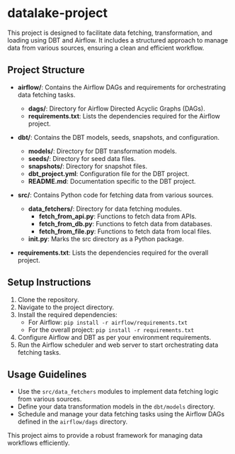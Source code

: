# datalake-project

This project is designed to facilitate data fetching, transformation, and loading using DBT and Airflow. It includes a structured approach to manage data from various sources, ensuring a clean and efficient workflow.

## Project Structure

- **airflow/**: Contains the Airflow DAGs and requirements for orchestrating data fetching tasks.
  - **dags/**: Directory for Airflow Directed Acyclic Graphs (DAGs).
  - **requirements.txt**: Lists the dependencies required for the Airflow project.

- **dbt/**: Contains the DBT models, seeds, snapshots, and configuration.
  - **models/**: Directory for DBT transformation models.
  - **seeds/**: Directory for seed data files.
  - **snapshots/**: Directory for snapshot files.
  - **dbt_project.yml**: Configuration file for the DBT project.
  - **README.md**: Documentation specific to the DBT project.

- **src/**: Contains Python code for fetching data from various sources.
  - **data_fetchers/**: Directory for data fetching modules.
    - **fetch_from_api.py**: Functions to fetch data from APIs.
    - **fetch_from_db.py**: Functions to fetch data from databases.
    - **fetch_from_file.py**: Functions to fetch data from local files.
  - **__init__.py**: Marks the src directory as a Python package.

- **requirements.txt**: Lists the dependencies required for the overall project.

## Setup Instructions

1. Clone the repository.
2. Navigate to the project directory.
3. Install the required dependencies:
   - For Airflow: `pip install -r airflow/requirements.txt`
   - For the overall project: `pip install -r requirements.txt`
4. Configure Airflow and DBT as per your environment requirements.
5. Run the Airflow scheduler and web server to start orchestrating data fetching tasks.

## Usage Guidelines

- Use the `src/data_fetchers` modules to implement data fetching logic from various sources.
- Define your data transformation models in the `dbt/models` directory.
- Schedule and manage your data fetching tasks using the Airflow DAGs defined in the `airflow/dags` directory.

This project aims to provide a robust framework for managing data workflows efficiently.